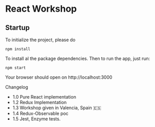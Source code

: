 # React Workshop

## Startup

To initialize the project, please do

```
npm install
```

To install al the package dependencies. Then to run the app, just run:

```
npm start
```

Your browser should open on http://localhost:3000


Changelog

* 1.0 Pure React implementation
* 1.2 Redux Implementation
* 1.3 Workshop given in Valencia, Spain 🇪🇸
* 1.4 Redux-Observable poc
* 1.5 Jest, Enzyme tests.
